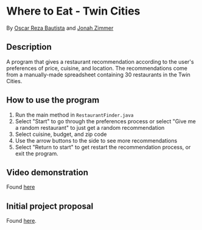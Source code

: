 # Where to Eat - Twin Cities
By [Oscar Reza Bautista](https://github.com/oscarrezab) and [Jonah Zimmer](https://github.com/jzim4)

## Description
A program that gives a restaurant recommendation according to the user's preferences of price, cuisine, and location. The recommendations come from a manually-made spreadsheet containing 30 restaurants in the Twin Cities.

## How to use the program
1. Run the main method in `RestaurantFinder.java`
1. Select "Start" to go through the preferences process or select "Give me a random restaurant" to just get a random recommendation
1. Select cuisine, budget, and zip code
1. Use the arrow buttons to the side to see more recommendations
1. Select "Return to start" to get restart the recommendation process, or exit the program.

## Video demonstration
Found [here](https://drive.google.com/file/d/10ANlurQarkEUgYE6rX_ma4BnzRL2sPNq/view?usp=drive_link)


## Initial project proposal
Found [here](PROPOSAL.md).

